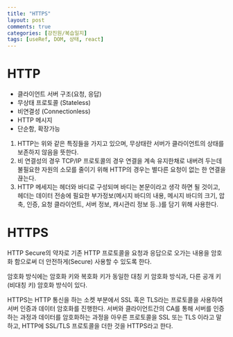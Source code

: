 ```yaml
---
title: "HTTPS"
layout: post
comments: true
categories: [강진원/복습일지]
tags: [useRef, DOM, 상태, react]
---
```


# HTTP
* 클라이언트 서버 구조(요청, 응답)
* 무상태 프로토콜 (Stateless) 
* 비연결성 (Connectionless)
* HTTP 메시지
* 단순함, 확장가능

1. HTTP는 위와 같은 특징들을 가지고 있으며, 무상태란 서버가 클라이언트의 상태를 보존하지 않음을 뜻한다.
2. 비 연결성의 경우 TCP/IP 프로토콜의 경우 연결을 계속 유지한채로 내버려 두는데 불필요한 자원의 소모를 줄이기 위해 HTTP의 경우는 별다른 요청이 없는 한 연결을 끊는다.
3. HTTP 메세지는 헤더와 바디로 구성되며 바디는 본문이라고 생각 하면 될 것이고, 헤더는 데이터 전송에 필요한 부가정보(메시지 바디의 내용, 메시지 바디의 크기, 압축, 인증, 요청 클라이언트, 서버 정보, 캐시관리 정보 등..)를 담기 위해 사용한다.

# HTTPS
HTTP Secure의 약자로 기존 HTTP 프로토콜을 요청과 응답으로 오가는 내용을 암호화 함으로써 더 안전하게(Secure) 사용할 수 있도록 한다.

암호화 방식에는 암호화 키와 복호화 키가 동일한 대칭 키 암호화 방식과, 다른 공개 키(비대칭 키) 암호화 방식이 있다.

HTTPS는 HTTP 통신을 하는 소켓 부분에서 SSL 혹은 TLS라는 프로토콜을 사용하여 서버 인증과 데이터 암호화를 진행한다. 서버와 클라이언트간의 CA를 통해 서버를 인증하는 과정과 데이터를 암호화하는 과정을 아우른 프로토콜을 SSL 또는 TLS 이라고 말하고, HTTP에 SSL/TLS 프로토콜을 더한 것을 HTTPS라고 한다.


